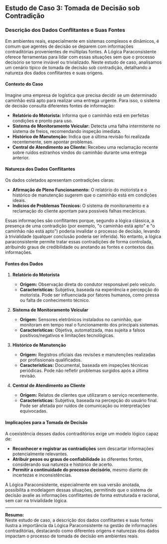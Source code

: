 
## Estudo de Caso 3: Tomada de Decisão sob Contradição

### Descrição dos Dados Conflitantes e Suas Fontes

Em ambientes reais, especialmente em sistemas complexos e dinâmicos, é comum que agentes de decisão se deparem com informações contraditórias provenientes de múltiplas fontes. A Lógica Paraconsistente oferece ferramentas para lidar com essas situações sem que o processo decisório se torne inviável ou trivializado. Neste estudo de caso, analisamos um cenário típico de tomada de decisão sob contradição, detalhando a natureza dos dados conflitantes e suas origens.

#### Contexto do Caso

Imagine uma empresa de logística que precisa decidir se um determinado caminhão está apto para realizar uma entrega urgente. Para isso, o sistema de decisão consulta diferentes fontes de informação:

- **Relatório do Motorista:** Informa que o caminhão está em perfeitas condições e pronto para uso.
- **Sistema de Monitoramento Veicular:** Detecta uma falha intermitente no sistema de freios, recomendando inspeção imediata.
- **Histórico de Manutenção:** Indica que a última revisão foi realizada recentemente, sem apontar problemas.
- **Central de Atendimento ao Cliente:** Recebeu uma reclamação recente sobre ruídos estranhos vindos do caminhão durante uma entrega anterior.

#### Natureza dos Dados Conflitantes

Os dados coletados apresentam contradições claras:

- **Afirmação de Pleno Funcionamento:** O relatório do motorista e o histórico de manutenção sugerem que o caminhão está em condições ideais.
- **Indícios de Problemas Técnicos:** O sistema de monitoramento e a reclamação do cliente apontam para possíveis falhas mecânicas.

Essas informações são conflitantes porque, segundo a lógica clássica, a presença de uma contradição (por exemplo, "o caminhão está apto" e "o caminhão não está apto") poderia invalidar o processo de decisão, levando à trivialidade (qualquer conclusão poderia ser inferida). No entanto, a lógica paraconsistente permite tratar essas contradições de forma controlada, atribuindo graus de credibilidade ou anotando as fontes e contextos das informações.

#### Fontes dos Dados

1. **Relatório do Motorista**
   - **Origem:** Observação direta do condutor responsável pelo veículo.
   - **Características:** Subjetiva, baseada na experiência e percepção do motorista. Pode ser influenciada por fatores humanos, como pressa ou falta de conhecimento técnico.

2. **Sistema de Monitoramento Veicular**
   - **Origem:** Sensores eletrônicos instalados no caminhão, que monitoram em tempo real o funcionamento dos principais sistemas.
   - **Características:** Objetiva, automatizada, mas sujeita a falsos positivos/negativos e limitações tecnológicas.

3. **Histórico de Manutenção**
   - **Origem:** Registros oficiais das revisões e manutenções realizadas por profissionais qualificados.
   - **Características:** Documental, baseada em inspeções técnicas periódicas. Pode não refletir problemas surgidos após a última revisão.

4. **Central de Atendimento ao Cliente**
   - **Origem:** Relatos de clientes que utilizaram o serviço recentemente.
   - **Características:** Subjetiva, baseada na percepção do usuário final. Pode ser afetada por ruídos de comunicação ou interpretações equivocadas.

#### Implicações para a Tomada de Decisão

A coexistência desses dados contraditórios exige um modelo lógico capaz de:

- **Reconhecer e registrar as contradições** sem descartar informações potencialmente relevantes.
- **Atribuir pesos ou graus de confiabilidade** às diferentes fontes, considerando sua natureza e histórico de acerto.
- **Permitir a continuidade do processo decisório**, mesmo diante de incertezas e inconsistências.

A Lógica Paraconsistente, especialmente em sua versão anotada, possibilita a modelagem dessas situações, permitindo que o sistema de decisão avalie as informações conflitantes de forma estruturada e racional, sem cair na trivialidade lógica.

---

**Resumo:**  
Neste estudo de caso, a descrição dos dados conflitantes e suas fontes ilustra a importância da Lógica Paraconsistente na gestão de informações contraditórias, destacando como diferentes origens e naturezas dos dados impactam o processo de tomada de decisão em ambientes reais.
```
